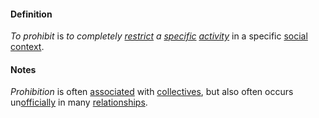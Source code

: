 #### Definition

*To prohibit* is *to completely [restrict](https://github.com/gcassel/Modular-Organization-Terminology/blob/master/terms/restrict.md) a [specific](https://github.com/gcassel/Modular-Organization-Terminology/blob/master/terms/specific.md) [activity](https://github.com/gcassel/Modular-Organization-Terminology/blob/master/terms/activity.md)* in a specific [social](https://github.com/gcassel/Modular-Organization-Terminology/blob/master/terms/social.md) [context](https://github.com/gcassel/Modular-Organization-Terminology/blob/master/terms/context.md).

#### Notes

*Prohibition* is often [associated](https://github.com/gcassel/Modular-Organization-Terminology/blob/master/terms/associate.md) with [collectives](https://github.com/gcassel/Modular-Organization-Terminology/blob/master/compound-terms/group-agent.md), but also often occurs un[officially](https://github.com/gcassel/Modular-Organization-Terminology/blob/master/terms/official.md) in many [relationships](https://github.com/gcassel/Modular-Organization-Terminology/blob/master/terms/relate.md).
